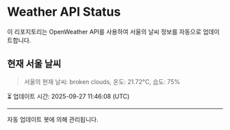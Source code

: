 
# Weather API Status

이 리포지토리는 OpenWeather API를 사용하여 서울의 날씨 정보를 자동으로 업데이트합니다.

## 현재 서울 날씨
> 서울의 현재 날씨: broken clouds, 온도: 21.72°C, 습도: 75%

⏳ 업데이트 시간: 2025-09-27 11:46:08 (UTC)

---
자동 업데이트 봇에 의해 관리됩니다.
